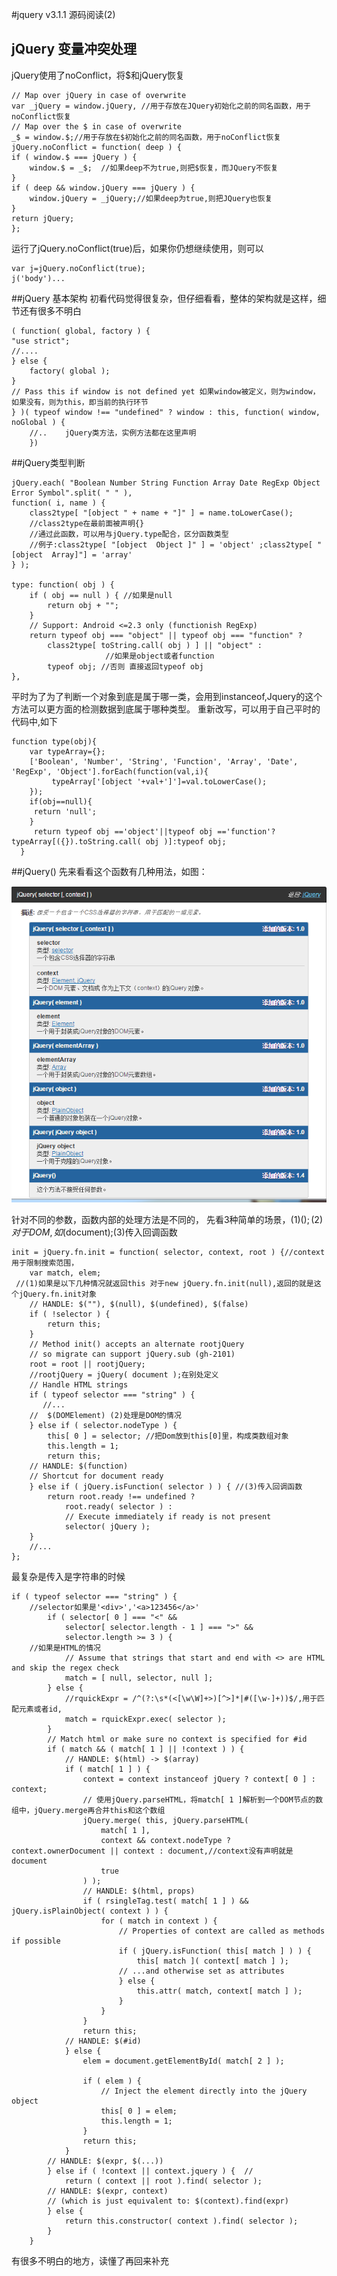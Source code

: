 #jquery v3.1.1 源码阅读(2)


## jQuery 变量冲突处理
jQuery使用了noConflict，将$和jQuery恢复

    // Map over jQuery in case of overwrite
    var _jQuery = window.jQuery, //用于存放在JQuery初始化之前的同名函数，用于noConflict恢复
    // Map over the $ in case of overwrite
    _$ = window.$;//用于存放在$初始化之前的同名函数，用于noConflict恢复
    jQuery.noConflict = function( deep ) {
    if ( window.$ === jQuery ) {
        window.$ = _$;  //如果deep不为true,则把$恢复，而JQuery不恢复
    }
    if ( deep && window.jQuery === jQuery ) {
        window.jQuery = _jQuery;//如果deep为true,则把JQuery也恢复
    }
    return jQuery;
    };

运行了jQuery.noConflict(true)后，如果你仍想继续使用，则可以
    
    var j=jQuery.noConflict(true);
    j('body')...

##jQuery 基本架构
初看代码觉得很复杂，但仔细看看，整体的架构就是这样，细节还有很多不明白

    ( function( global, factory ) {
    "use strict";
    //....
    } else {
        factory( global );
    }
    // Pass this if window is not defined yet 如果window被定义，则为window，如果没有，则为this，即当前的执行环节
    } )( typeof window !== "undefined" ? window : this, function( window, noGlobal ) {
        //..    jQuery类方法，实例方法都在这里声明
        })

##jQuery类型判断

    jQuery.each( "Boolean Number String Function Array Date RegExp Object Error Symbol".split( " " ),
    function( i, name ) {
        class2type[ "[object " + name + "]" ] = name.toLowerCase();
        //class2type在最前面被声明{}
        //通过此函数，可以用与jQuery.type配合，区分函数类型
        //例子:class2type[ "[object  Object ]" ] = 'object' ;class2type[ "[object  Array]"] = 'array'
    } );

    type: function( obj ) {  
        if ( obj == null ) { //如果是null
            return obj + "";
        }
        // Support: Android <=2.3 only (functionish RegExp)
        return typeof obj === "object" || typeof obj === "function" ? 
            class2type[ toString.call( obj ) ] || "object" :
                         //如果是object或者function
            typeof obj; //否则 直接返回typeof obj
    },

平时为了为了判断一个对象到底是属于哪一类，会用到instanceof,Jquery的这个方法可以更方面的检测数据到底属于哪种类型。
重新改写，可以用于自己平时的代码中,如下

    function type(obj){
        var typeArray={};
        ['Boolean', 'Number', 'String', 'Function', 'Array', 'Date', 'RegExp', 'Object'].forEach(function(val,i){
             typeArray['[object '+val+']']=val.toLowerCase();
        });
        if(obj==null){
         return 'null';
        }
         return typeof obj =='object'||typeof obj =='function'?typeArray[({}).toString.call( obj )]:typeof obj;   
      }


##jQuery()
先来看看这个函数有几种用法，如图：

![2.1](../assets/images/2.1.png)

针对不同的参数，函数内部的处理方法是不同的，
先看3种简单的场景，(1)$();(2)对于DOM,如$(document);(3)传入回调函数
    
    init = jQuery.fn.init = function( selector, context, root ) {//context用于限制搜索范围，
        var match, elem;
     //(1)如果是以下几种情况就返回this 对于new jQuery.fn.init(null),返回的就是这个jQuery.fn.init对象
        // HANDLE: $(""), $(null), $(undefined), $(false)
        if ( !selector ) {
            return this;
        }
        // Method init() accepts an alternate rootjQuery
        // so migrate can support jQuery.sub (gh-2101)
        root = root || rootjQuery;    
        //rootjQuery = jQuery( document );在别处定义
        // Handle HTML strings 
        if ( typeof selector === "string" ) {
           //...
        //  $(DOMElement) (2)处理是DOM的情况
        } else if ( selector.nodeType ) {
            this[ 0 ] = selector; //把Dom放到this[0]里，构成类数组对象
            this.length = 1;
            return this;
        // HANDLE: $(function)
        // Shortcut for document ready
        } else if ( jQuery.isFunction( selector ) ) { //(3)传入回调函数
            return root.ready !== undefined ?
                root.ready( selector ) :
                // Execute immediately if ready is not present
                selector( jQuery ); 
        }
        //...
    };

最复杂是传入是字符串的时候

    if ( typeof selector === "string" ) {
        //selector如果是'<div>','<a>123456</a>'
            if ( selector[ 0 ] === "<" &&   
                selector[ selector.length - 1 ] === ">" &&
                selector.length >= 3 ) {
        //如果是HTML的情况
                // Assume that strings that start and end with <> are HTML and skip the regex check
                match = [ null, selector, null ];
            } else {
                //rquickExpr = /^(?:\s*(<[\w\W]+>)[^>]*|#([\w-]+))$/,用于匹配元素或者id,
                match = rquickExpr.exec( selector );
            }
            // Match html or make sure no context is specified for #id
            if ( match && ( match[ 1 ] || !context ) ) {
                // HANDLE: $(html) -> $(array)
                if ( match[ 1 ] ) {
                    context = context instanceof jQuery ? context[ 0 ] : context;
                    // 使用jQuery.parseHTML，将match[ 1 ]解析到一个DOM节点的数组中，jQuery.merge再合并this和这个数组
                    jQuery.merge( this, jQuery.parseHTML(
                        match[ 1 ],
                        context && context.nodeType ? context.ownerDocument || context : document,//context没有声明就是document
                        true
                    ) );
                    // HANDLE: $(html, props)
                    if ( rsingleTag.test( match[ 1 ] ) && jQuery.isPlainObject( context ) ) {
                        for ( match in context ) {
                            // Properties of context are called as methods if possible
                            if ( jQuery.isFunction( this[ match ] ) ) {
                                this[ match ]( context[ match ] );
                            // ...and otherwise set as attributes
                            } else {
                                this.attr( match, context[ match ] );
                            }
                        }
                    }
                    return this;
                // HANDLE: $(#id)
                } else {
                    elem = document.getElementById( match[ 2 ] );

                    if ( elem ) {
                        // Inject the element directly into the jQuery object
                        this[ 0 ] = elem;
                        this.length = 1;
                    }
                    return this;
                }
            // HANDLE: $(expr, $(...))
            } else if ( !context || context.jquery ) {  //
                return ( context || root ).find( selector );
            // HANDLE: $(expr, context)
            // (which is just equivalent to: $(context).find(expr)
            } else {
                return this.constructor( context ).find( selector );
            }
        }

有很多不明白的地方，读懂了再回来补充